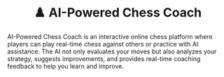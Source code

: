 <h1 align="center">♟️ AI-Powered Chess Coach</h1>

AI-Powered Chess Coach is an interactive online chess platform where players can play real-time chess against others or practice with AI assistance.
The AI not only evaluates your moves but also analyzes your strategy, suggests improvements, and provides real-time coaching feedback to help you learn and improve.
